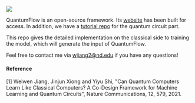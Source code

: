 
![](https://raw.githubusercontent.com/weiwenjiang/QML_tutorial/main/Readme_Img/qflow.png)

QuantumFlow is an open-source framework. Its [website](wjiang.nd.edu/categories/QF) has been built for access. In addition, we have a [tutorial repo](https://github.com/weiwenjiang/QML_tutorial) for the quantum circuit part.

This repo gives the detailed implementation on the classical side to training the model, which will generate the input of QuantumFlow.

Feel free to contact me via wjiang2@nd.edu if you have any questions!

#### Reference
[1] Weiwen Jiang, Jinjun Xiong and Yiyu Shi, "Can Quantum Computers Learn Like Classical Computers? A Co-Design Framework for Machine Learning and Quantum Circuits", Nature Communications, 12, 579, 2021.

